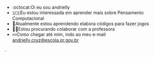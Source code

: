 - :octocat:Oi eu sou andrielly
- :us:Eu estou interessada em aprender mais sobre Pensamento Computacional
- :dog:Atualmente estou aprendendo elabora códigos para fazer jogos
- :woman_technologist:Estou procurando colaborar com a professora 
- :zzz:Como chegar até mim, indo ao meu e-mail andrielly.cruz@escola.pr.gov.br

<!---
andrielly/andriellycruz esse ✨ especial ✨ repositório porque seu `README.md` (este arquivo) aparece no seu perfil do GITHub..
Vocẽ pode clicar no link Visualizar para dar uma olhada nas suas alterções.--->.
